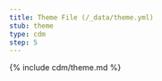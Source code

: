 ```yaml
---
title: Theme File (/_data/theme.yml)
stub: theme
type: cdm
step: 5
---
```


{% include cdm/theme.md %}
